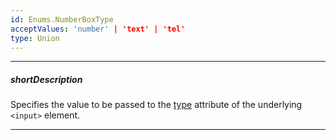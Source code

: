 ```yaml
---
id: Enums.NumberBoxType
acceptValues: 'number' | 'text' | 'tel'
type: Union
---
```

---
##### shortDescription
Specifies the value to be passed to the <a href="http://www.w3schools.com/tags/att_input_type.asp" target="_blank">type</a> attribute of the underlying `<input>` element.

---
